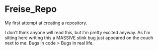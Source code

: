 # Freise_Repo
My first attempt at creating a repository.

I don't think anyone will read this, but I'm pretty excited anyway.
As I'm sitting here writing this a MASSIVE stink bug just appeared on the couch next to me. Bugs in code > Bugs in real life.

